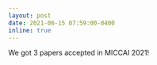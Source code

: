 ```yaml
---
layout: post
date: 2021-06-15 07:59:00-0400
inline: true
---
```


We got 3 papers accepted in MICCAI 2021!
